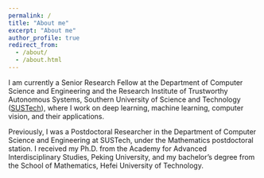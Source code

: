 ```yaml
---
permalink: /
title: "About me"
excerpt: "About me"
author_profile: true
redirect_from: 
  - /about/
  - /about.html
---
```


I am currently a Senior Research Fellow at the Department of Computer Science and Engineering and the Research Institute of Trustworthy Autonomous Systems, Southern University of Science and Technology ([SUSTech](https://www.sustech.edu.cn/en/)), where I work on deep learning, machine learning, computer vision, and their applications.

Previously, I was a Postdoctoral Researcher in the Department of Computer Science and Engineering at SUSTech, under the Mathematics postdoctoral station. I received my Ph.D. from the Academy for Advanced Interdisciplinary Studies, Peking University, and my bachelor’s degree from the School of Mathematics, Hefei University of Technology. 

